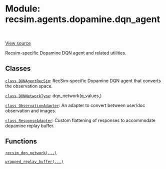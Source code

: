 <div itemscope itemtype="http://developers.google.com/ReferenceObject">
<meta itemprop="name" content="recsim.agents.dopamine.dqn_agent" />
<meta itemprop="path" content="Stable" />
</div>

# Module: recsim.agents.dopamine.dqn_agent

<!-- Insert buttons and diff -->

<table class="tfo-notebook-buttons tfo-api" align="left">

</table>

<a target="_blank" href="https://github.com/google-research/recsim/tree/master/recsim/agents/dopamine/dqn_agent.py">View
source</a>

Recsim-specific Dopamine DQN agent and related utilities.

## Classes

[`class DQNAgentRecSim`](../../../recsim/agents/dopamine/dqn_agent/DQNAgentRecSim.md):
RecSim-specific Dopamine DQN agent that converts the observation space.

[`class DQNNetworkType`](../../../recsim/agents/dopamine/dqn_agent/DQNNetworkType.md):
dqn_network(q_values,)

[`class ObservationAdapter`](../../../recsim/agents/dopamine/dqn_agent/ObservationAdapter.md):
An adapter to convert between user/doc observation and images.

[`class ResponseAdapter`](../../../recsim/agents/dopamine/dqn_agent/ResponseAdapter.md):
Custom flattening of responses to accommodate dopamine replay buffer.

## Functions

[`recsim_dqn_network(...)`](../../../recsim/agents/dopamine/dqn_agent/recsim_dqn_network.md)

[`wrapped_replay_buffer(...)`](../../../recsim/agents/dopamine/dqn_agent/wrapped_replay_buffer.md)
